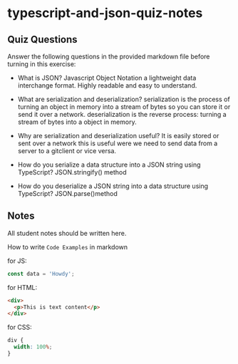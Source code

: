 # typescript-and-json-quiz-notes

## Quiz Questions

Answer the following questions in the provided markdown file before turning in this exercise:

- What is JSON?
  Javascript Object Notation a lightweight data interchange format. Highly readable and easy to understand.

- What are serialization and deserialization?
  serialization is the process of turning an object in memory into a stream of bytes so you can store it or send it over a network.
  deserialization is the reverse process: turning a stream of bytes into a object in memory.
- Why are serialization and deserialization useful?
  It is easily stored or sent over a network this is useful were we need to send data from a server to a gitclient or vice versa.
- How do you serialize a data structure into a JSON string using TypeScript?
  JSON.stringify() method
- How do you deserialize a JSON string into a data structure using TypeScript?
  JSON.parse()method

## Notes

All student notes should be written here.

How to write `Code Examples` in markdown

for JS:

```javascript
const data = 'Howdy';
```

for HTML:

```html
<div>
  <p>This is text content</p>
</div>
```

for CSS:

```css
div {
  width: 100%;
}
```
